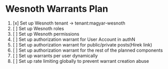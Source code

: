 # Wesnoth Warrants Plan

1. [x] Set up Wesnoth tenant -> tenant:magyar-wesnoth
2. [ ] Set up Wesnoth roles
3. [ ] Set up Wesnoth permissions
4. [ ] Set up authorization warrant for User Account in authN
5. [ ] Set up authorization warrant for public/private posts(Hírek link)
6. [ ] Set up authorization warrant for the rest of the planned components
7. [ ] Set up warrants per user dynamically
8. [ ] Set up rate limiting globally to prevent warrant creation abuse
